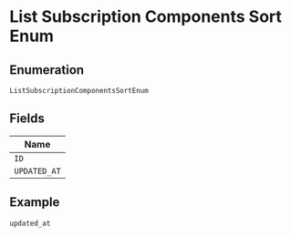 
# List Subscription Components Sort Enum

## Enumeration

`ListSubscriptionComponentsSortEnum`

## Fields

| Name |
|  --- |
| `ID` |
| `UPDATED_AT` |

## Example

```
updated_at
```

